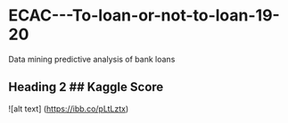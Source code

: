 # ECAC---To-loan-or-not-to-loan-19-20
Data mining predictive analysis of bank loans
## Heading 2 ## Kaggle Score
![alt text] (https://ibb.co/pLtLztx)
